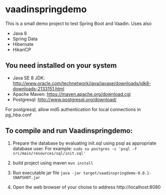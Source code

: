 # vaadinspringdemo

This is a small demo project to test Spring Boot and Vaadin. Uses also

* Java 8
* Spring Data
* Hibernate
* HikariCP

## You need installed on your system

* Java SE 8 JDK: http://www.oracle.com/technetwork/java/javase/downloads/jdk8-downloads-2133151.html
* Apache Maven: https://maven.apache.org/download.cgi
* Postgresql: http://www.postgresql.org/download/

For postgresql, allow md5 authentication for local connections in pg_hba.conf

## To compile and run Vaadinspringdemo:

1. Prepare the database by evaluating init.sql using psql as appropriate database user. For example:
`sudo su postgres -c 'psql -f src/main/resources/sql/init.sql'`

2. build project using maven
`mvn install`

3. Run executable jar file
`java -jar target/vaadinspringdemo-0.0.1-SNAPSHOT.jar`

4. Open the web browser of your choise to address
http://localhost:8080
